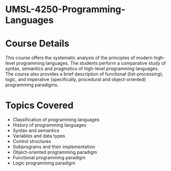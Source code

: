 # UMSL-4250-Programming-Languages

# Course Details

This course offers the systematic analysis of the principles of modern high-level programming languages.  The students perform a comparative study of syntax, semantics and pragmatics of high-level programming languages. The course also provides a brief description of functional (list-processing),  logic, and imperative (specifically, procedural and object-oriented)  programming paradigms.

# Topics Covered
* Classification of programming languages
* History of programming languages
* Syntax and semantics
* Variables and data types
* Control structures
* Subprograms and their implementation
* Object-oriented programming paradigm
* Functional programming paradigm
* Logic programming paradigm
